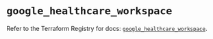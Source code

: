 # `google_healthcare_workspace`

Refer to the Terraform Registry for docs: [`google_healthcare_workspace`](https://registry.terraform.io/providers/hashicorp/google-beta/6.49.1/docs/resources/google_healthcare_workspace).
